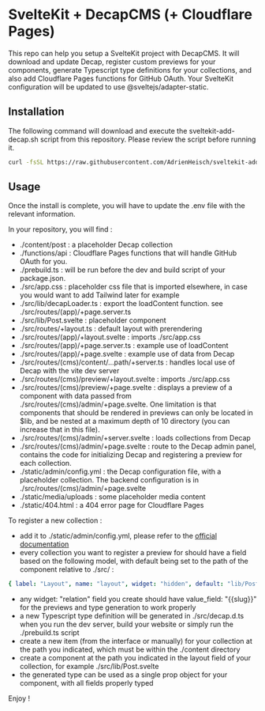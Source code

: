 # SvelteKit + DecapCMS (+ Cloudflare Pages)

This repo can help you setup a SvelteKit project with DecapCMS. It will download and update Decap, register custom previews for your components, generate Typescript type definitions for your collections, and also add Cloudflare Pages functions for GitHub OAuth. Your SvelteKit configuration will be updated to use @sveltejs/adapter-static.

## Installation

The following command will download and execute the sveltekit-add-decap.sh script from this repository. Please review the script before running it.

```bash
curl -fsSL https://raw.githubusercontent.com/AdrienHeisch/sveltekit-add-decap/master/install.sh | bash
```

## Usage

Once the install is complete, you will have to update the .env file with the relevant information.

In your repository, you will find :
- ./content/post : a placeholder Decap collection
- ./functions/api : Cloudflare Pages functions that will handle GitHub OAuth for you.
- ./prebuild.ts : will be run before the dev and build script of your package.json.
- ./src/app.css : placeholder css file that is imported elsewhere, in case you would want to add Tailwind later for example
- ./src/lib/decapLoader.ts : export the loadContent function. see ./src/routes/(app)/+page.server.ts
- ./src/lib/Post.svelte : placeholder component
- ./src/routes/+layout.ts : default layout with prerendering
- ./src/routes/(app)/+layout.svelte : imports ./src/app.css
- ./src/routes/(app)/+page.server.ts : example use of loadContent
- ./src/routes/(app)/+page.svelte : example use of data from Decap
- ./src/routes/(cms)/content/...path/+server.ts : handles local use of Decap with the vite dev server
- ./src/routes/(cms)/preview/+layout.svelte : imports ./src/app.css
- ./src/routes/(cms)/preview/+page.svelte : displays a preview of a component with data passed from ./src/routes/(cms)/admin/+page.svelte. One limitation is that components that should be rendered in previews can only be located in $lib, and be nested at a maximum depth of 10 directory (you can increase that in this file).
- ./src/routes/(cms)/admin/+server.svelte : loads collections from Decap
- ./src/routes/(cms)/admin/+page.svelte : route to the Decap admin panel, contains the code for initializing Decap and registering a preview for each collection.
- ./static/admin/config.yml : the Decap configuration file, with a placeholder collection. The backend configuration is in ./src/routes/(cms)/admin/+page.svelte
- ./static/media/uploads : some placeholder media content
- ./static/404.html : a 404 error page for Cloudflare Pages

To register a new collection :
- add it to ./static/admin/config.yml, please refer to the [official documentation](https://decapcms.org/docs/intro/)
- every collection you want to register a preview for should have a field based on the following model, with default being set to the path of the component relative to ./src/ :
```yaml
{ label: "Layout", name: "layout", widget: "hidden", default: "lib/Post" }
```
- any widget: "relation" field you create should have value_field: "{{slug}}" for the previews and type generation to work properly
- a new Typescript type definition will be generated in ./src/decap.d.ts when you run the dev server, build your website or simply run the ./prebuild.ts script
- create a new item (from the interface or manually) for your collection at the path you indicated, which must be within the ./content directory
- create a component at the path you indicated in the layout field of your collection, for example ./src/lib/Post.svelte
- the generated type can be used as a single prop object for your component, with all fields properly typed


Enjoy !
